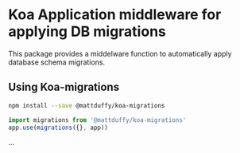 # Koa Application middleware for applying DB migrations

This package provides a middelware function to automatically apply database schema migrations.

## Using Koa-migrations

```bash
npm install --save @mattduffy/koa-migrations
```

```javascript
import migrations from '@mattduffy/koa-migrations'
app.use(migrations({}, app))

```

...
